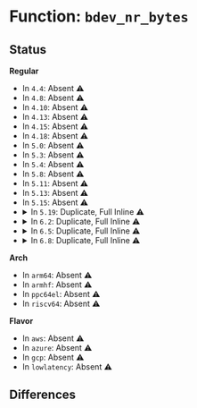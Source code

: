 # Function: <code>bdev_nr_bytes</code>

## Status
<b>Regular</b>
<ul>
<li>
In <code>4.4</code>: Absent ⚠️
</li>
<li>
In <code>4.8</code>: Absent ⚠️
</li>
<li>
In <code>4.10</code>: Absent ⚠️
</li>
<li>
In <code>4.13</code>: Absent ⚠️
</li>
<li>
In <code>4.15</code>: Absent ⚠️
</li>
<li>
In <code>4.18</code>: Absent ⚠️
</li>
<li>
In <code>5.0</code>: Absent ⚠️
</li>
<li>
In <code>5.3</code>: Absent ⚠️
</li>
<li>
In <code>5.4</code>: Absent ⚠️
</li>
<li>
In <code>5.8</code>: Absent ⚠️
</li>
<li>
In <code>5.11</code>: Absent ⚠️
</li>
<li>
In <code>5.13</code>: Absent ⚠️
</li>
<li>
In <code>5.15</code>: Absent ⚠️
</li>
<li>
<details>
<summary>In <code>5.19</code>: Duplicate, Full Inline ⚠️</summary>

**Collision:** Static Duplication

**Inline:** Full

**Transformation:** False

**Instances:**

```
In fs/buffer.c (ffffffff814446b1)
Location: include/linux/blkdev.h:797
Inline: True
Inline callers:
  - fs/buffer.c:init_page_buffers
```
```
In fs/squashfs/super.c (ffffffff81550442)
Location: include/linux/blkdev.h:797
Inline: True
Inline callers:
  - fs/squashfs/super.c:squashfs_fill_super
```
```
In block/fops.c (ffffffff8166ff3e)
Location: include/linux/blkdev.h:797
Inline: True
Inline callers:
  - block/fops.c:blkdev_fallocate
  - block/fops.c:blkdev_read_iter
  - block/fops.c:blkdev_write_iter
```
```
In block/ioctl.c (ffffffff8169131b)
Location: include/linux/blkdev.h:797
Inline: True
Inline callers:
  - block/ioctl.c:compat_blkdev_ioctl
  - block/ioctl.c:blkdev_ioctl
  - block/ioctl.c:blkdev_common_ioctl
  - block/ioctl.c:blkdev_common_ioctl
  - block/ioctl.c:blkdev_common_ioctl
```
```
In block/partitions/efi.c (ffffffff8169e07b)
Location: include/linux/blkdev.h:797
Inline: True
Inline callers:
  - block/partitions/efi.c:efi_partition
  - block/partitions/efi.c:is_gpt_valid
  - block/partitions/efi.c:read_lba
```
```
In drivers/md/md.c (ffffffff81b5db44)
Location: include/linux/blkdev.h:797
Inline: True
Inline callers:
  - drivers/md/md.c:md_import_device
```
</details>
</li>
<li>
<details>
<summary>In <code>6.2</code>: Duplicate, Full Inline ⚠️</summary>

**Collision:** Static Duplication

**Inline:** Full

**Transformation:** False

**Instances:**

```
In fs/buffer.c (ffffffff814d3934)
Location: include/linux/blkdev.h:785
Inline: True
Inline callers:
  - fs/buffer.c:init_page_buffers
```
```
In fs/squashfs/super.c (ffffffff815f107c)
Location: include/linux/blkdev.h:785
Inline: True
Inline callers:
  - fs/squashfs/super.c:squashfs_fill_super
```
```
In block/fops.c (ffffffff8172b49e)
Location: include/linux/blkdev.h:785
Inline: True
Inline callers:
  - block/fops.c:blkdev_fallocate
  - block/fops.c:blkdev_read_iter
  - block/fops.c:blkdev_write_iter
```
```
In block/ioctl.c (ffffffff8174ff50)
Location: include/linux/blkdev.h:785
Inline: True
Inline callers:
  - block/ioctl.c:compat_blkdev_ioctl
  - block/ioctl.c:blkdev_ioctl
  - block/ioctl.c:blkdev_common_ioctl
  - block/ioctl.c:blkdev_common_ioctl
  - block/ioctl.c:blkdev_common_ioctl
```
```
In block/partitions/efi.c (ffffffff8175cabb)
Location: include/linux/blkdev.h:785
Inline: True
Inline callers:
  - block/partitions/efi.c:efi_partition
  - block/partitions/efi.c:is_gpt_valid
  - block/partitions/efi.c:read_lba
```
```
In drivers/md/md.c (ffffffff81cf7aca)
Location: include/linux/blkdev.h:785
Inline: True
Inline callers:
  - drivers/md/md.c:md_import_device
```
</details>
</li>
<li>
<details>
<summary>In <code>6.5</code>: Duplicate, Full Inline ⚠️</summary>

**Collision:** Static Duplication

**Inline:** Full

**Transformation:** False

**Instances:**

```
In fs/buffer.c (ffffffff81508a0d)
Location: include/linux/blkdev.h:769
Inline: True
Inline callers:
  - fs/buffer.c:folio_init_buffers
```
```
In fs/squashfs/super.c (ffffffff816290e1)
Location: include/linux/blkdev.h:769
Inline: True
Inline callers:
  - fs/squashfs/super.c:squashfs_fill_super
```
```
In block/fops.c (ffffffff817687fb)
Location: include/linux/blkdev.h:769
Inline: True
Inline callers:
  - block/fops.c:blkdev_fallocate
  - block/fops.c:blkdev_read_iter
  - block/fops.c:blkdev_write_iter
```
```
In block/ioctl.c (ffffffff8178c19c)
Location: include/linux/blkdev.h:769
Inline: True
Inline callers:
  - block/ioctl.c:compat_blkdev_ioctl
  - block/ioctl.c:blkdev_ioctl
  - block/ioctl.c:blkdev_common_ioctl
  - block/ioctl.c:blkdev_common_ioctl
  - block/ioctl.c:blkdev_common_ioctl
```
```
In block/partitions/efi.c (ffffffff8179b356)
Location: include/linux/blkdev.h:769
Inline: True
Inline callers:
  - block/partitions/efi.c:efi_partition
  - block/partitions/efi.c:is_gpt_valid
  - block/partitions/efi.c:read_lba
```
```
In drivers/md/md.c (ffffffff81d5f3d3)
Location: include/linux/blkdev.h:769
Inline: True
Inline callers:
  - drivers/md/md.c:md_import_device
```
</details>
</li>
<li>
<details>
<summary>In <code>6.8</code>: Duplicate, Full Inline ⚠️</summary>

**Collision:** Static Duplication

**Inline:** Full

**Transformation:** False

**Instances:**

```
In fs/buffer.c (ffffffff8153d876)
Location: include/linux/blkdev.h:747
Inline: True
Inline callers:
  - fs/buffer.c:folio_init_buffers
```
```
In fs/squashfs/super.c (ffffffff81662330)
Location: include/linux/blkdev.h:747
Inline: True
Inline callers:
  - fs/squashfs/super.c:squashfs_fill_super
```
```
In block/fops.c (ffffffff817aa69e)
Location: include/linux/blkdev.h:747
Inline: True
Inline callers:
  - block/fops.c:blkdev_fallocate
  - block/fops.c:blkdev_read_iter
  - block/fops.c:blkdev_write_iter
```
```
In block/ioctl.c (ffffffff817ce93c)
Location: include/linux/blkdev.h:747
Inline: True
Inline callers:
  - block/ioctl.c:compat_blkdev_ioctl
  - block/ioctl.c:blkdev_ioctl
  - block/ioctl.c:blkdev_common_ioctl
  - block/ioctl.c:blkdev_common_ioctl
  - block/ioctl.c:blkdev_common_ioctl
```
```
In block/partitions/efi.c (ffffffff817dedb6)
Location: include/linux/blkdev.h:747
Inline: True
Inline callers:
  - block/partitions/efi.c:efi_partition
  - block/partitions/efi.c:is_gpt_valid
  - block/partitions/efi.c:read_lba
```
```
In drivers/md/md.c (ffffffff81e16775)
Location: include/linux/blkdev.h:747
Inline: True
Inline callers:
  - drivers/md/md.c:md_import_device
```
</details>
</li>
</ul>
<b>Arch</b>
<ul>
<li>
In <code>arm64</code>: Absent ⚠️
</li>
<li>
In <code>armhf</code>: Absent ⚠️
</li>
<li>
In <code>ppc64el</code>: Absent ⚠️
</li>
<li>
In <code>riscv64</code>: Absent ⚠️
</li>
</ul>
<b>Flavor</b>
<ul>
<li>
In <code>aws</code>: Absent ⚠️
</li>
<li>
In <code>azure</code>: Absent ⚠️
</li>
<li>
In <code>gcp</code>: Absent ⚠️
</li>
<li>
In <code>lowlatency</code>: Absent ⚠️
</li>
</ul>

## Differences
